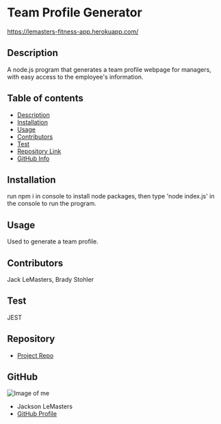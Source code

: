 # **Team Profile Generator**
https://lemasters-fitness-app.herokuapp.com/
## Description 
A node.js program that generates a team profile webpage for managers, with easy access to the employee's information.
## Table of contents
- [Description](#Description)
- [Installation](#Installation)
- [Usage](#Usage)
- [Contributors](#Contributors)
- [Test](#Test)
- [Repository Link](#Repository)
- [GitHub Info](#GitHub) 
## Installation
run npm i in console to install node packages, then type 'node index.js' in the console to run the program.
## Usage
Used to generate a team profile.
## Contributors
Jack LeMasters, Brady Stohler
## Test
JEST
## Repository
- [Project Repo](github.com/jacklemasters/team-profile-generator)
## GitHub
![Image of me](https://avatars.githubusercontent.com/u/82251556?v=4)
- Jackson LeMasters
- [GitHub Profile](https://github.com/jacklemasters)

